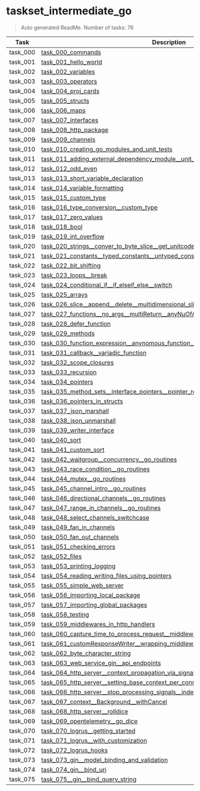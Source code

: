 # taskset_intermediate_go

> Auto generated ReadMe. Number of tasks: 76

| Task     | Description                                                                                                                                                                                          |
|----------|------------------------------------------------------------------------------------------------------------------------------------------------------------------------------------------------------|
| task_000 | [task_000_commands](taskset_intermediate_go/task_000_commands)                                                                                                                                       |
| task_001 | [task_001_hello_world](taskset_intermediate_go/task_001_hello_world)                                                                                                                                 |
| task_002 | [task_002_variables](taskset_intermediate_go/task_002_variables)                                                                                                                                     |
| task_003 | [task_003_operators](taskset_intermediate_go/task_003_operators)                                                                                                                                     |
| task_004 | [task_004_proj_cards](taskset_intermediate_go/task_004_proj_cards)                                                                                                                                   |
| task_005 | [task_005_structs](taskset_intermediate_go/task_005_structs)                                                                                                                                         |
| task_006 | [task_006_maps](taskset_intermediate_go/task_006_maps)                                                                                                                                               |
| task_007 | [task_007_interfaces](taskset_intermediate_go/task_007_interfaces)                                                                                                                                   |
| task_008 | [task_008_http_package](taskset_intermediate_go/task_008_http_package)                                                                                                                               |
| task_009 | [task_009_channels](taskset_intermediate_go/task_009_channels)                                                                                                                                       |
| task_010 | [task_010_creating_go_modules_and_unit_tests](taskset_intermediate_go/task_010_creating_go_modules_and_unit_tests)                                                                                   |
| task_011 | [task_011_adding_external_dependency_module__unit_tests](taskset_intermediate_go/task_011_adding_external_dependency_module__unit_tests)                                                             |
| task_012 | [task_012_odd_even](taskset_intermediate_go/task_012_odd_even)                                                                                                                                       |
| task_013 | [task_013_short_variable_declaration](taskset_intermediate_go/task_013_short_variable_declaration)                                                                                                   |
| task_014 | [task_014_variable_formatting](taskset_intermediate_go/task_014_variable_formatting)                                                                                                                 |
| task_015 | [task_015_custom_type](taskset_intermediate_go/task_015_custom_type)                                                                                                                                 |
| task_016 | [task_016_type_conversion__custom_type](taskset_intermediate_go/task_016_type_conversion__custom_type)                                                                                               |
| task_017 | [task_017_zero_values](taskset_intermediate_go/task_017_zero_values)                                                                                                                                 |
| task_018 | [task_018_bool](taskset_intermediate_go/task_018_bool)                                                                                                                                               |
| task_019 | [task_019_int_overflow](taskset_intermediate_go/task_019_int_overflow)                                                                                                                               |
| task_020 | [task_020_strings__conver_to_byte_slice__get_unitcode](taskset_intermediate_go/task_020_strings__conver_to_byte_slice__get_unitcode)                                                                 |
| task_021 | [task_021_constants__typed_constants__untyped_constants](taskset_intermediate_go/task_021_constants__typed_constants__untyped_constants)                                                             |
| task_022 | [task_022_bit_shifting](taskset_intermediate_go/task_022_bit_shifting)                                                                                                                               |
| task_023 | [task_023_loops__break](taskset_intermediate_go/task_023_loops__break)                                                                                                                               |
| task_024 | [task_024_conditional_if__if_elseif_else__switch](taskset_intermediate_go/task_024_conditional_if__if_elseif_else__switch)                                                                           |
| task_025 | [task_025_arrays](taskset_intermediate_go/task_025_arrays)                                                                                                                                           |
| task_026 | [task_026_slice__append__delete__multidimensional_slice](taskset_intermediate_go/task_026_slice__append__delete__multidimensional_slice)                                                             |
| task_027 | [task_027_functions__no_args__multiReturn__anyNuOfArgs__args](taskset_intermediate_go/task_027_functions__no_args__multiReturn__anyNuOfArgs__args)                                                   |
| task_028 | [task_028_defer_function](taskset_intermediate_go/task_028_defer_function)                                                                                                                           |
| task_029 | [task_029_methods](taskset_intermediate_go/task_029_methods)                                                                                                                                         |
| task_030 | [task_030_function_expression__anynomous_function__returned_functions](taskset_intermediate_go/task_030_function_expression__anynomous_function__returned_functions)                                 |
| task_031 | [task_031_callback__variadic_function](taskset_intermediate_go/task_031_callback__variadic_function)                                                                                                 |
| task_032 | [task_032_scope_closures](taskset_intermediate_go/task_032_scope_closures)                                                                                                                           |
| task_033 | [task_033_recursion](taskset_intermediate_go/task_033_recursion)                                                                                                                                     |
| task_034 | [task_034_pointers](taskset_intermediate_go/task_034_pointers)                                                                                                                                       |
| task_035 | [task_035_method_sets__interface_pointers__pointer_receivers__non_pointer_receivers](taskset_intermediate_go/task_035_method_sets__interface_pointers__pointer_receivers__non_pointer_receivers)     |
| task_036 | [task_036_pointers_in_structs](taskset_intermediate_go/task_036_pointers_in_structs)                                                                                                                 |
| task_037 | [task_037_json_marshall](taskset_intermediate_go/task_037_json_marshall)                                                                                                                             |
| task_038 | [task_038_json_unmarshall](taskset_intermediate_go/task_038_json_unmarshall)                                                                                                                         |
| task_039 | [task_039_writer_interface](taskset_intermediate_go/task_039_writer_interface)                                                                                                                       |
| task_040 | [task_040_sort](taskset_intermediate_go/task_040_sort)                                                                                                                                               |
| task_041 | [task_041_custom_sort](taskset_intermediate_go/task_041_custom_sort)                                                                                                                                 |
| task_042 | [task_042_waitgroup__concurrency__go_routines](taskset_intermediate_go/task_042_waitgroup__concurrency__go_routines)                                                                                 |
| task_043 | [task_043_race_condition__go_routines](taskset_intermediate_go/task_043_race_condition__go_routines)                                                                                                 |
| task_044 | [task_044_mutex__go_routines](taskset_intermediate_go/task_044_mutex__go_routines)                                                                                                                   |
| task_045 | [task_045_channel_intro__go_routines](taskset_intermediate_go/task_045_channel_intro__go_routines)                                                                                                   |
| task_046 | [task_046_directional_channels__go_routines](taskset_intermediate_go/task_046_directional_channels__go_routines)                                                                                     |
| task_047 | [task_047_range_in_channels__go_routines](taskset_intermediate_go/task_047_range_in_channels__go_routines)                                                                                           |
| task_048 | [task_048_select_channels_switchcase](taskset_intermediate_go/task_048_select_channels_switchcase)                                                                                                   |
| task_049 | [task_049_fan_in_channels](taskset_intermediate_go/task_049_fan_in_channels)                                                                                                                         |
| task_050 | [task_050_fan_out_channels](taskset_intermediate_go/task_050_fan_out_channels)                                                                                                                       |
| task_051 | [task_051_checking_errors](taskset_intermediate_go/task_051_checking_errors)                                                                                                                         |
| task_052 | [task_052_files](taskset_intermediate_go/task_052_files)                                                                                                                                             |
| task_053 | [task_053_printing_logging](taskset_intermediate_go/task_053_printing_logging)                                                                                                                       |
| task_054 | [task_054_reading_writing_files_using_pointers](taskset_intermediate_go/task_054_reading_writing_files_using_pointers)                                                                               |
| task_055 | [task_055_simple_web_server](taskset_intermediate_go/task_055_simple_web_server)                                                                                                                     |
| task_056 | [task_056_importing_local_package](taskset_intermediate_go/task_056_importing_local_package)                                                                                                         |
| task_057 | [task_057_importing_global_packages](taskset_intermediate_go/task_057_importing_global_packages)                                                                                                     |
| task_058 | [task_058_testing](taskset_intermediate_go/task_058_testing)                                                                                                                                         |
| task_059 | [task_059_middlewares_in_http_handlers](taskset_intermediate_go/task_059_middlewares_in_http_handlers)                                                                                               |
| task_060 | [task_060_capture_time_to_process_request__middlewares__http_handlers](taskset_intermediate_go/task_060_capture_time_to_process_request__middlewares__http_handlers)                                 |
| task_061 | [task_061_customResponseWriter__wrapping_middlewares__http_handlers](taskset_intermediate_go/task_061_customResponseWriter__wrapping_middlewares__http_handlers)                                     |
| task_062 | [task_062_byte_character_string](taskset_intermediate_go/task_062_byte_character_string)                                                                                                             |
| task_063 | [task_063_web_service_gin__api_endpoints](taskset_intermediate_go/task_063_web_service_gin__api_endpoints)                                                                                           |
| task_064 | [task_064_http_server__context_propagation_via_signals](taskset_intermediate_go/task_064_http_server__context_propagation_via_signals)                                                               |
| task_065 | [task_065_http_server__setting_base_context_per_connection__shutdown_within_timeframe](taskset_intermediate_go/task_065_http_server__setting_base_context_per_connection__shutdown_within_timeframe) |
| task_066 | [task_066_http_server__stop_processing_signals__indefinite_time_for_shutdown](taskset_intermediate_go/task_066_http_server__stop_processing_signals__indefinite_time_for_shutdown)                   |
| task_067 | [task_067_context__Background__withCancel](taskset_intermediate_go/task_067_context__Background__withCancel)                                                                                         |
| task_068 | [task_068_http_server__rolldice](taskset_intermediate_go/task_068_http_server__rolldice)                                                                                                             |
| task_069 | [task_069_opentelemetry__go_dice](taskset_intermediate_go/task_069_opentelemetry__go_dice)                                                                                                           |
| task_070 | [task_070_logrus__getting_started](taskset_intermediate_go/task_070_logrus__getting_started)                                                                                                         |
| task_071 | [task_071_logrus__with_customization](taskset_intermediate_go/task_071_logrus__with_customization)                                                                                                   |
| task_072 | [task_072_logrus_hooks](taskset_intermediate_go/task_072_logrus_hooks)                                                                                                                               |
| task_073 | [task_073_gin__model_binding_and_validation](taskset_intermediate_go/task_073_gin__model_binding_and_validation)                                                                                     |
| task_074 | [task_074_gin__bind_uri](taskset_intermediate_go/task_074_gin__bind_uri)                                                                                                                             |
| task_075 | [task_075__gin__bind_query_string](taskset_intermediate_go/task_075__gin__bind_query_string)                                                                                                         |
